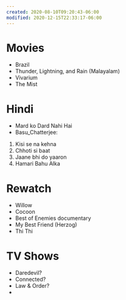 ```yaml
---
created: 2020-08-10T09:20:43-06:00
modified: 2020-12-15T22:33:17-06:00
---
```


# Movies

- Brazil
- Thunder, Lightning, and Rain (Malayalam)
- Vivarium
- The Mist

# Hindi

- Mard ko Dard Nahi Hai
- Basu_Chatterjee:
1. Kisi se na kehna
2. Chhoti si baat
3. Jaane bhi do yaaron
4. Hamari Bahu Alka

# Rewatch

- Willow
- Cocoon
- Best of Enemies documentary 
- My Best Friend (Herzog)
- Thi Thi

# TV Shows

- Daredevil?
- Connected?
- Law & Order?
-